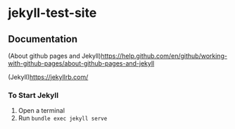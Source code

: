 # jekyll-test-site

## Documentation

(About github pages and Jekyll)<https://help.github.com/en/github/working-with-github-pages/about-github-pages-and-jekyll>

(Jekyll)<https://jekyllrb.com/>

### To Start Jekyll

1. Open a terminal
2. Run `bundle exec jekyll serve`
